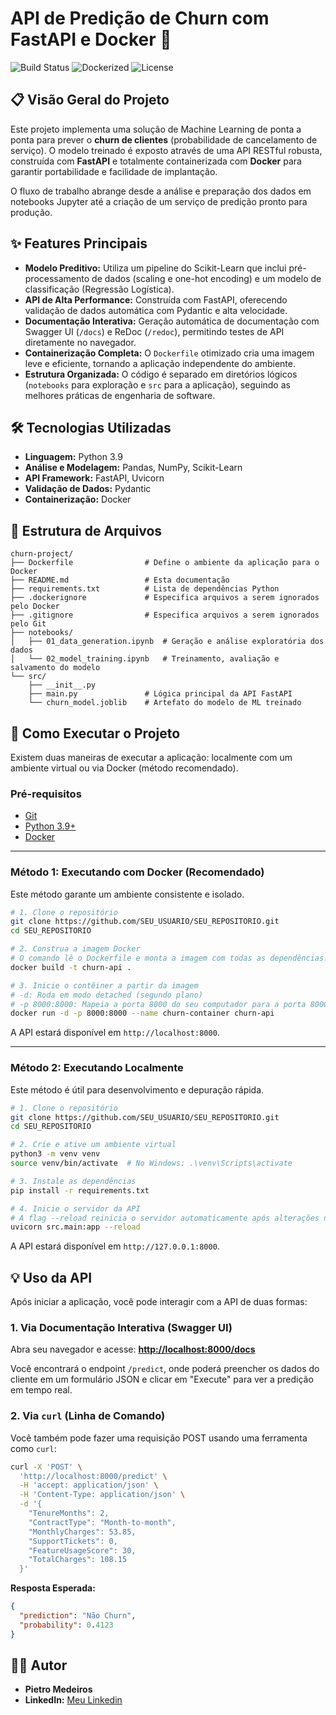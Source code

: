# API de Predição de Churn com FastAPI e Docker 🚀

![Build Status](https://img.shields.io/badge/build-passing-brightgreen)
![Dockerized](https://img.shields.io/badge/docker-ready-blue?logo=docker)
![License](https://img.shields.io/badge/license-MIT-yellow)

## 📋 Visão Geral do Projeto

Este projeto implementa uma solução de Machine Learning de ponta a ponta para prever o **churn de clientes** (probabilidade de cancelamento de serviço). O modelo treinado é exposto através de uma API RESTful robusta, construída com **FastAPI** e totalmente containerizada com **Docker** para garantir portabilidade e facilidade de implantação.

O fluxo de trabalho abrange desde a análise e preparação dos dados em notebooks Jupyter até a criação de um serviço de predição pronto para produção.

## ✨ Features Principais

-   **Modelo Preditivo:** Utiliza um pipeline do Scikit-Learn que inclui pré-processamento de dados (scaling e one-hot encoding) e um modelo de classificação (Regressão Logística).
-   **API de Alta Performance:** Construída com FastAPI, oferecendo validação de dados automática com Pydantic e alta velocidade.
-   **Documentação Interativa:** Geração automática de documentação com Swagger UI (`/docs`) e ReDoc (`/redoc`), permitindo testes de API diretamente no navegador.
-   **Containerização Completa:** O `Dockerfile` otimizado cria uma imagem leve e eficiente, tornando a aplicação independente do ambiente.
-   **Estrutura Organizada:** O código é separado em diretórios lógicos (`notebooks` para exploração e `src` para a aplicação), seguindo as melhores práticas de engenharia de software.

## 🛠️ Tecnologias Utilizadas

-   **Linguagem:** Python 3.9
-   **Análise e Modelagem:** Pandas, NumPy, Scikit-Learn
-   **API Framework:** FastAPI, Uvicorn
-   **Validação de Dados:** Pydantic
-   **Containerização:** Docker

## 📂 Estrutura de Arquivos

```
churn-project/
├── Dockerfile                # Define o ambiente da aplicação para o Docker
├── README.md                 # Esta documentação
├── requirements.txt          # Lista de dependências Python
├── .dockerignore             # Especifica arquivos a serem ignorados pelo Docker
├── .gitignore                # Especifica arquivos a serem ignorados pelo Git
├── notebooks/
│   ├── 01_data_generation.ipynb  # Geração e análise exploratória dos dados
│   └── 02_model_training.ipynb   # Treinamento, avaliação e salvamento do modelo
└── src/
    ├── __init__.py
    ├── main.py               # Lógica principal da API FastAPI
    └── churn_model.joblib    # Artefato do modelo de ML treinado
```

## 🚀 Como Executar o Projeto

Existem duas maneiras de executar a aplicação: localmente com um ambiente virtual ou via Docker (método recomendado).

### Pré-requisitos

-   [Git](https://git-scm.com/)
-   [Python 3.9+](https://www.python.org/)
-   [Docker](https://www.docker.com/get-started)

---

### Método 1: Executando com Docker (Recomendado)

Este método garante um ambiente consistente e isolado.

```bash
# 1. Clone o repositório
git clone https://github.com/SEU_USUARIO/SEU_REPOSITORIO.git
cd SEU_REPOSITORIO

# 2. Construa a imagem Docker
# O comando lê o Dockerfile e monta a imagem com todas as dependências.
docker build -t churn-api .

# 3. Inicie o contêiner a partir da imagem
# -d: Roda em modo detached (segundo plano)
# -p 8000:8000: Mapeia a porta 8000 do seu computador para a porta 8000 do contêiner
docker run -d -p 8000:8000 --name churn-container churn-api
```

A API estará disponível em `http://localhost:8000`.

---

### Método 2: Executando Localmente

Este método é útil para desenvolvimento e depuração rápida.

```bash
# 1. Clone o repositório
git clone https://github.com/SEU_USUARIO/SEU_REPOSITORIO.git
cd SEU_REPOSITORIO

# 2. Crie e ative um ambiente virtual
python3 -m venv venv
source venv/bin/activate  # No Windows: .\venv\Scripts\activate

# 3. Instale as dependências
pip install -r requirements.txt

# 4. Inicie o servidor da API
# A flag --reload reinicia o servidor automaticamente após alterações no código.
uvicorn src.main:app --reload
```

A API estará disponível em `http://127.0.0.1:8000`.

## 💡 Uso da API

Após iniciar a aplicação, você pode interagir com a API de duas formas:

### 1. Via Documentação Interativa (Swagger UI)

Abra seu navegador e acesse:
[**http://localhost:8000/docs**](http://localhost:8000/docs)

Você encontrará o endpoint `/predict`, onde poderá preencher os dados do cliente em um formulário JSON e clicar em "Execute" para ver a predição em tempo real.

### 2. Via `curl` (Linha de Comando)

Você também pode fazer uma requisição POST usando uma ferramenta como `curl`:

```bash
curl -X 'POST' \
  'http://localhost:8000/predict' \
  -H 'accept: application/json' \
  -H 'Content-Type: application/json' \
  -d '{
    "TenureMonths": 2,
    "ContractType": "Month-to-month",
    "MonthlyCharges": 53.85,
    "SupportTickets": 0,
    "FeatureUsageScore": 30,
    "TotalCharges": 108.15
  }'
```

**Resposta Esperada:**

```json
{
  "prediction": "Não Churn",
  "probability": 0.4123
}
```

## 👨‍💻 Autor

-   **Pietro Medeiros**
-   **LinkedIn:** [Meu Linkedin](https://www.linkedin.com/in/pietro-medeiros-770bba162/)
